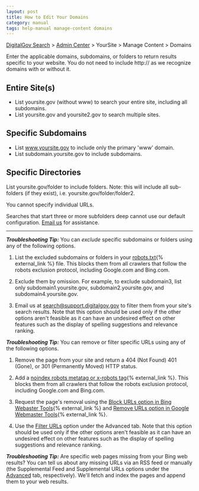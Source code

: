 ```yaml
---
layout: post
title: How to Edit Your Domains
category: manual
tags: help-manual manage-content domains
---
```


[DigitalGov Search](/index.html) > [Admin Center](https://search.usa.gov/sites/) > YourSite > Manage Content > Domains

Enter the applicable domains, subdomains, or folders to return results specific to your website. You do not need to include http:// as we recognize domains with or without it.

## Entire Site(s)

* List yoursite.gov (without www) to search your entire site, including all subdomains.
* List yoursite.gov and yoursite2.gov to search multiple sites.

## Specific Subdomains

* List www.yoursite.gov to include only the primary 'www' domain.
* List subdomain.yoursite.gov to include subdomains.

## Specific Directories

List yoursite.gov/folder to include folders. Note: this will include all sub-folders (if they exist), i.e. yoursite.gov/folder/folder2.

You cannot specify individual URLs.

Searches that start three or more subfolders deep cannot use our default configuration. [Email us](mailto:search@support.digitalgov.gov) for assistance.

---

***Troubleshooting Tip:*** You can *exclude* specific subdomains or folders using any of the following options.

1. List the excluded subdomains or folders in your [robots.txt](http://www.robotstxt.org){% external_link %} file. This blocks them from all crawlers that follow the robots exclusion protocol, including Google.com and Bing.com.

2. Exclude them by omission. For example, to exclude subdomain3, list only subdomain1.yoursite.gov, subdomain2.yoursite.gov, and subdomain4.yoursite.gov.

3. Email us at <search@support.digitalgov.gov> to filter them from your site's search results. Note that this option should be used only if the other options aren't feasible as it can have an undesired effect on other features such as the display of spelling suggestions and relevance ranking.

<a id="filter"></a>***Troubleshooting Tip:*** You can remove or filter specific URLs using any of the following options.

1. Remove the page from your site and return a 404 (Not Found) 401 (Gone), or 301 (Permanently Moved) HTTP status.

2. Add a [noindex robots metatag or x-robots tag](https://developers.google.com/webmasters/control-crawl-index/docs/robots_meta_tag?csw=1){% external_link %}. This blocks them from all crawlers that follow the robots exclusion protocol, including Google.com and Bing.com.

3. Request the page's removal using the [Block URLs option in Bing Webaster Tools](http://www.bing.com/webmaster/help/block-urls-from-bing-264e560a){% external_link %} and [Remove URLs option in Google Webmaster Tools](https://support.google.com/webmasters/answer/1663419){% external_link %}.

4. Use the [Filter URLs](/manual/filter-content.html) option under the Advanced tab. Note that this option should be used only if the other options aren't feasible as it can have an undesired effect on other features such as the display of spelling suggestions and relevance ranking.

***Troubleshooting Tip:*** Are specific web pages missing from your Bing web results? You can tell us about any missing URLs via an RSS feed or manually (the Supplemental Feed and Supplemental URLs options under the [Advanced](/manual/domains-advanced.html) tab, respectively). We'll fetch and index the pages and append them to your web results.
